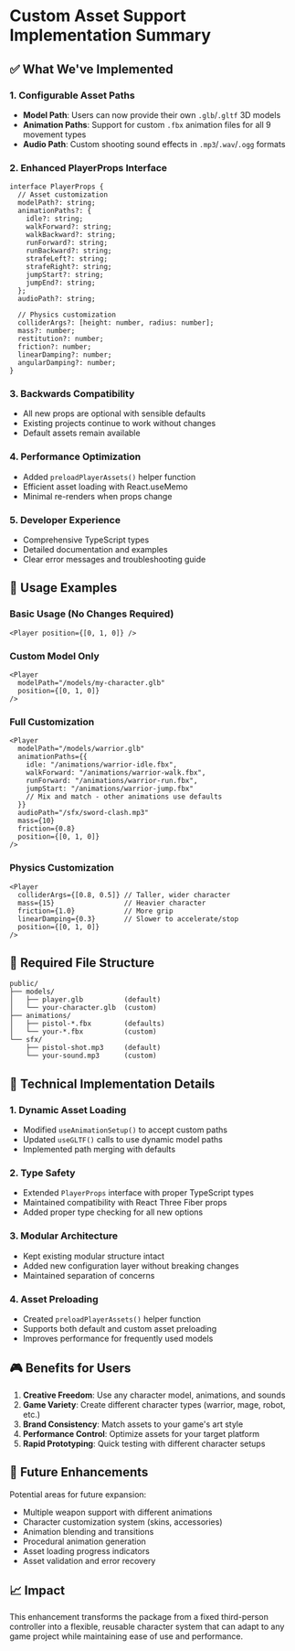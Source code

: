 # Custom Asset Support Implementation Summary

## ✅ What We've Implemented

### 1. **Configurable Asset Paths**
- **Model Path**: Users can now provide their own `.glb`/`.gltf` 3D models
- **Animation Paths**: Support for custom `.fbx` animation files for all 9 movement types
- **Audio Path**: Custom shooting sound effects in `.mp3`/`.wav`/`.ogg` formats

### 2. **Enhanced PlayerProps Interface**
```tsx
interface PlayerProps {
  // Asset customization
  modelPath?: string;
  animationPaths?: {
    idle?: string;
    walkForward?: string;
    walkBackward?: string;
    runForward?: string;
    runBackward?: string;
    strafeLeft?: string;
    strafeRight?: string;
    jumpStart?: string;
    jumpEnd?: string;
  };
  audioPath?: string;
  
  // Physics customization
  colliderArgs?: [height: number, radius: number];
  mass?: number;
  restitution?: number;
  friction?: number;
  linearDamping?: number;
  angularDamping?: number;
}
```

### 3. **Backwards Compatibility**
- All new props are optional with sensible defaults
- Existing projects continue to work without changes
- Default assets remain available

### 4. **Performance Optimization**
- Added `preloadPlayerAssets()` helper function
- Efficient asset loading with React.useMemo
- Minimal re-renders when props change

### 5. **Developer Experience**
- Comprehensive TypeScript types
- Detailed documentation and examples
- Clear error messages and troubleshooting guide

## 🎯 Usage Examples

### Basic Usage (No Changes Required)
```tsx
<Player position={[0, 1, 0]} />
```

### Custom Model Only
```tsx
<Player 
  modelPath="/models/my-character.glb"
  position={[0, 1, 0]} 
/>
```

### Full Customization
```tsx
<Player 
  modelPath="/models/warrior.glb"
  animationPaths={{
    idle: "/animations/warrior-idle.fbx",
    walkForward: "/animations/warrior-walk.fbx",
    runForward: "/animations/warrior-run.fbx",
    jumpStart: "/animations/warrior-jump.fbx"
    // Mix and match - other animations use defaults
  }}
  audioPath="/sfx/sword-clash.mp3"
  mass={10}
  friction={0.8}
  position={[0, 1, 0]}
/>
```

### Physics Customization
```tsx
<Player 
  colliderArgs={[0.8, 0.5]} // Taller, wider character
  mass={15}                 // Heavier character
  friction={1.0}            // More grip
  linearDamping={0.3}       // Slower to accelerate/stop
  position={[0, 1, 0]}
/>
```

## 📁 Required File Structure

```
public/
├── models/
│   ├── player.glb          (default)
│   └── your-character.glb  (custom)
├── animations/
│   ├── pistol-*.fbx        (defaults)
│   └── your-*.fbx          (custom)
└── sfx/
    ├── pistol-shot.mp3     (default)
    └── your-sound.mp3      (custom)
```

## 🔧 Technical Implementation Details

### 1. **Dynamic Asset Loading**
- Modified `useAnimationSetup()` to accept custom paths
- Updated `useGLTF()` calls to use dynamic model paths
- Implemented path merging with defaults

### 2. **Type Safety**
- Extended `PlayerProps` interface with proper TypeScript types
- Maintained compatibility with React Three Fiber props
- Added proper type checking for all new options

### 3. **Modular Architecture**
- Kept existing modular structure intact
- Added new configuration layer without breaking changes
- Maintained separation of concerns

### 4. **Asset Preloading**
- Created `preloadPlayerAssets()` helper function
- Supports both default and custom asset preloading
- Improves performance for frequently used models

## 🎮 Benefits for Users

1. **Creative Freedom**: Use any character model, animations, and sounds
2. **Game Variety**: Create different character types (warrior, mage, robot, etc.)
3. **Brand Consistency**: Match assets to your game's art style
4. **Performance Control**: Optimize assets for your target platform
5. **Rapid Prototyping**: Quick testing with different character setups

## 🚀 Future Enhancements

Potential areas for future expansion:
- Multiple weapon support with different animations
- Character customization system (skins, accessories)
- Animation blending and transitions
- Procedural animation generation
- Asset loading progress indicators
- Asset validation and error recovery

## 📈 Impact

This enhancement transforms the package from a fixed third-person controller into a flexible, reusable character system that can adapt to any game project while maintaining ease of use and performance.
